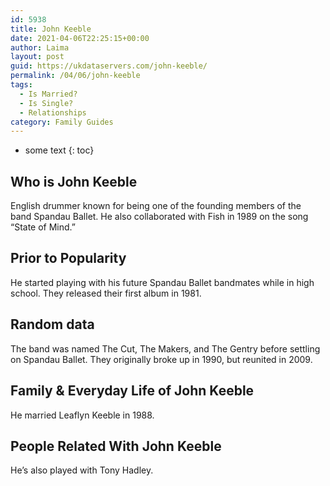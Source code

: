 ```yaml
---
id: 5938
title: John Keeble
date: 2021-04-06T22:25:15+00:00
author: Laima
layout: post
guid: https://ukdataservers.com/john-keeble/
permalink: /04/06/john-keeble
tags:
  - Is Married?
  - Is Single?
  - Relationships
category: Family Guides
---
```


* some text
{: toc}


## Who is John Keeble
                  
                  
                  
English drummer known for being one of the founding members of the band Spandau Ballet. He also collaborated with Fish in 1989 on the song &#8220;State of Mind.&#8221;
                  
              
            
              
            
                
                
                
## Prior to Popularity
                  
                  
                  
He started playing with his future Spandau Ballet bandmates while in high school. They released their first album in 1981.
                  
              
            
              
            
                
                
                
## Random data
                  
                  
                  
The band was named The Cut, The Makers, and The Gentry before settling on Spandau Ballet. They originally broke up in 1990, but reunited in 2009.
                  
              
            
              
            
                
                
                
## Family & Everyday Life of John Keeble
                  
                  
                  
He married Leaflyn Keeble in 1988.
                  
              
            
              
            
                
                
                
## People Related With John Keeble
                  
                  
                  
He&#8217;s also played with Tony Hadley.
                  
              
            
              
            
                
              
            
              
              
            
            
              
            
          
          
          